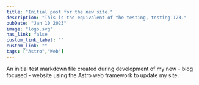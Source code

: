 ```yaml
---
title: "Initial post for the new site."
description: "This is the equivalent of the testing, testing 123."
pubDate: "Jan 10 2023"
image: "logo.svg"
has_link: false
custom_link_label: ""
custom_link: ""
tags: ["Astro","Web"]
---
```


An initial test markdown file created during development of my new - blog focused - website using the Astro web framework to update my site.